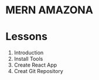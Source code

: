 # MERN AMAZONA
# Lessons
1. Introduction
2. Install Tools
3. Create React App
4. Creat Git Repository
